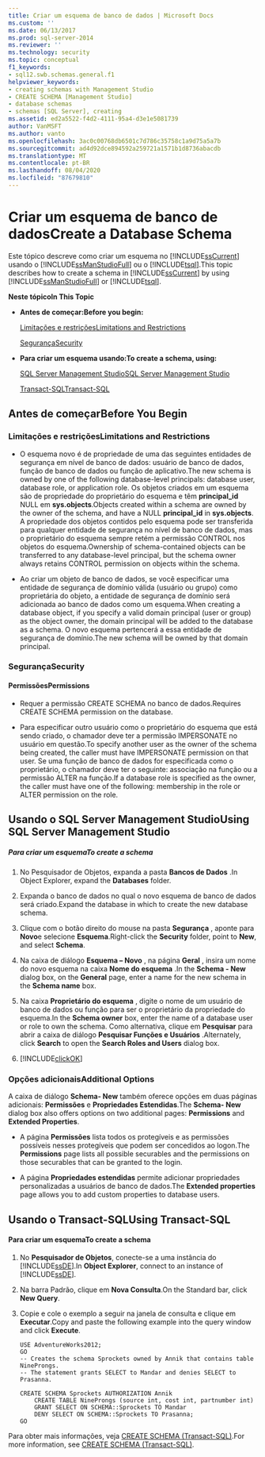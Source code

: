 ```yaml
---
title: Criar um esquema de banco de dados | Microsoft Docs
ms.custom: ''
ms.date: 06/13/2017
ms.prod: sql-server-2014
ms.reviewer: ''
ms.technology: security
ms.topic: conceptual
f1_keywords:
- sql12.swb.schemas.general.f1
helpviewer_keywords:
- creating schemas with Management Studio
- CREATE SCHEMA [Management Studio]
- database schemas
- schemas [SQL Server], creating
ms.assetid: ed2a5522-f4d2-4111-95a4-d3e1e5081739
author: VanMSFT
ms.author: vanto
ms.openlocfilehash: 3ac0c00768db6501c7d786c35758c1a9d75a5a7b
ms.sourcegitcommit: ad4d92dce894592a259721a1571b1d8736abacdb
ms.translationtype: MT
ms.contentlocale: pt-BR
ms.lasthandoff: 08/04/2020
ms.locfileid: "87679810"
---
```

# <a name="create-a-database-schema"></a><span data-ttu-id="edf43-102">Criar um esquema de banco de dados</span><span class="sxs-lookup"><span data-stu-id="edf43-102">Create a Database Schema</span></span>
  <span data-ttu-id="edf43-103">Este tópico descreve como criar um esquema no [!INCLUDE[ssCurrent](../../../includes/sscurrent-md.md)] usando o [!INCLUDE[ssManStudioFull](../../../includes/ssmanstudiofull-md.md)] ou o [!INCLUDE[tsql](../../../includes/tsql-md.md)].</span><span class="sxs-lookup"><span data-stu-id="edf43-103">This topic describes how to create a schema in [!INCLUDE[ssCurrent](../../../includes/sscurrent-md.md)] by using [!INCLUDE[ssManStudioFull](../../../includes/ssmanstudiofull-md.md)] or [!INCLUDE[tsql](../../../includes/tsql-md.md)].</span></span>  
  
 <span data-ttu-id="edf43-104">**Neste tópico**</span><span class="sxs-lookup"><span data-stu-id="edf43-104">**In This Topic**</span></span>  
  
-   <span data-ttu-id="edf43-105">**Antes de começar:**</span><span class="sxs-lookup"><span data-stu-id="edf43-105">**Before you begin:**</span></span>  
  
     [<span data-ttu-id="edf43-106">Limitações e restrições</span><span class="sxs-lookup"><span data-stu-id="edf43-106">Limitations and Restrictions</span></span>](#Restrictions)  
  
     [<span data-ttu-id="edf43-107">Segurança</span><span class="sxs-lookup"><span data-stu-id="edf43-107">Security</span></span>](#Security)  
  
-   <span data-ttu-id="edf43-108">**Para criar um esquema usando:**</span><span class="sxs-lookup"><span data-stu-id="edf43-108">**To create a schema, using:**</span></span>  
  
     [<span data-ttu-id="edf43-109">SQL Server Management Studio</span><span class="sxs-lookup"><span data-stu-id="edf43-109">SQL Server Management Studio</span></span>](#SSMSProcedure)  
  
     [<span data-ttu-id="edf43-110">Transact-SQL</span><span class="sxs-lookup"><span data-stu-id="edf43-110">Transact-SQL</span></span>](#TsqlProcedure)  
  
##  <a name="before-you-begin"></a><a name="BeforeYouBegin"></a> <span data-ttu-id="edf43-111">Antes de começar</span><span class="sxs-lookup"><span data-stu-id="edf43-111">Before You Begin</span></span>  
  
###  <a name="limitations-and-restrictions"></a><a name="Restrictions"></a> <span data-ttu-id="edf43-112">Limitações e restrições</span><span class="sxs-lookup"><span data-stu-id="edf43-112">Limitations and Restrictions</span></span>  
  
-   <span data-ttu-id="edf43-113">O esquema novo é de propriedade de uma das seguintes entidades de segurança em nível de banco de dados: usuário de banco de dados, função de banco de dados ou função de aplicativo.</span><span class="sxs-lookup"><span data-stu-id="edf43-113">The new schema is owned by one of the following database-level principals: database user, database role, or application role.</span></span> <span data-ttu-id="edf43-114">Os objetos criados em um esquema são de propriedade do proprietário do esquema e têm **principal_id** NULL em **sys.objects**.</span><span class="sxs-lookup"><span data-stu-id="edf43-114">Objects created within a schema are owned by the owner of the schema, and have a NULL **principal_id** in **sys.objects**.</span></span> <span data-ttu-id="edf43-115">A propriedade dos objetos contidos pelo esquema pode ser transferida para qualquer entidade de segurança no nível de banco de dados, mas o proprietário do esquema sempre retém a permissão CONTROL nos objetos do esquema.</span><span class="sxs-lookup"><span data-stu-id="edf43-115">Ownership of schema-contained objects can be transferred to any database-level principal, but the schema owner always retains CONTROL permission on objects within the schema.</span></span>  
  
-   <span data-ttu-id="edf43-116">Ao criar um objeto de banco de dados, se você especificar uma entidade de segurança de domínio válida (usuário ou grupo) como proprietária do objeto, a entidade de segurança de domínio será adicionada ao banco de dados como um esquema.</span><span class="sxs-lookup"><span data-stu-id="edf43-116">When creating a database object, if you specify a valid domain principal (user or group) as the object owner, the domain principal will be added to the database as a schema.</span></span> <span data-ttu-id="edf43-117">O novo esquema pertencerá a essa entidade de segurança de domínio.</span><span class="sxs-lookup"><span data-stu-id="edf43-117">The new schema will be owned by that domain principal.</span></span>  
  
###  <a name="security"></a><a name="Security"></a> <span data-ttu-id="edf43-118">Segurança</span><span class="sxs-lookup"><span data-stu-id="edf43-118">Security</span></span>  
  
####  <a name="permissions"></a><a name="Permissions"></a> <span data-ttu-id="edf43-119">Permissões</span><span class="sxs-lookup"><span data-stu-id="edf43-119">Permissions</span></span>  
  
-   <span data-ttu-id="edf43-120">Requer a permissão CREATE SCHEMA no banco de dados.</span><span class="sxs-lookup"><span data-stu-id="edf43-120">Requires CREATE SCHEMA permission on the database.</span></span>  
  
-   <span data-ttu-id="edf43-121">Para especificar outro usuário como o proprietário do esquema que está sendo criado, o chamador deve ter a permissão IMPERSONATE no usuário em questão.</span><span class="sxs-lookup"><span data-stu-id="edf43-121">To specify another user as the owner of the schema being created, the caller must have IMPERSONATE permission on that user.</span></span> <span data-ttu-id="edf43-122">Se uma função de banco de dados for especificada como o proprietário, o chamador deve ter o seguinte: associação na função ou a permissão ALTER na função.</span><span class="sxs-lookup"><span data-stu-id="edf43-122">If a database role is specified as the owner, the caller must have one of the following: membership in the role or ALTER permission on the role.</span></span>  
  
##  <a name="using-sql-server-management-studio"></a><a name="SSMSProcedure"></a> <span data-ttu-id="edf43-123">Usando o SQL Server Management Studio</span><span class="sxs-lookup"><span data-stu-id="edf43-123">Using SQL Server Management Studio</span></span>  
  
##### <a name="to-create-a-schema"></a><span data-ttu-id="edf43-124">Para criar um esquema</span><span class="sxs-lookup"><span data-stu-id="edf43-124">To create a schema</span></span>  
  
1.  <span data-ttu-id="edf43-125">No Pesquisador de Objetos, expanda a pasta **Bancos de Dados** .</span><span class="sxs-lookup"><span data-stu-id="edf43-125">In Object Explorer, expand the **Databases** folder.</span></span>  
  
2.  <span data-ttu-id="edf43-126">Expanda o banco de dados no qual o novo esquema de banco de dados será criado.</span><span class="sxs-lookup"><span data-stu-id="edf43-126">Expand the database in which to create the new database schema.</span></span>  
  
3.  <span data-ttu-id="edf43-127">Clique com o botão direito do mouse na pasta **Segurança** , aponte para **Novo**e selecione **Esquema**.</span><span class="sxs-lookup"><span data-stu-id="edf43-127">Right-click the **Security** folder, point to **New**, and select **Schema**.</span></span>  
  
4.  <span data-ttu-id="edf43-128">Na caixa de diálogo **Esquema – Novo** , na página **Geral** , insira um nome do novo esquema na caixa **Nome do esquema** .</span><span class="sxs-lookup"><span data-stu-id="edf43-128">In the **Schema - New** dialog box, on the **General** page, enter a name for the new schema in the **Schema name** box.</span></span>  
  
5.  <span data-ttu-id="edf43-129">Na caixa **Proprietário do esquema** , digite o nome de um usuário de banco de dados ou função para ser o proprietário da propriedade do esquema.</span><span class="sxs-lookup"><span data-stu-id="edf43-129">In the **Schema owner** box, enter the name of a database user or role to own the schema.</span></span> <span data-ttu-id="edf43-130">Como alternativa, clique em **Pesquisar** para abrir a caixa de diálogo **Pesquisar Funções e Usuários** .</span><span class="sxs-lookup"><span data-stu-id="edf43-130">Alternately, click **Search** to open the **Search Roles and Users** dialog box.</span></span>  
  
6.  [!INCLUDE[clickOK](../../../includes/clickok-md.md)]  
  
### <a name="additional-options"></a><span data-ttu-id="edf43-131">Opções adicionais</span><span class="sxs-lookup"><span data-stu-id="edf43-131">Additional Options</span></span>  
 <span data-ttu-id="edf43-132">A caixa de diálogo **Schema- New** também oferece opções em duas páginas adicionais: **Permissões** e **Propriedades Estendidas**.</span><span class="sxs-lookup"><span data-stu-id="edf43-132">The **Schema- New** dialog box also offers options on two additional pages: **Permissions** and **Extended Properties**.</span></span>  
  
-   <span data-ttu-id="edf43-133">A página **Permissões** lista todos os protegíveis e as permissões possíveis nesses protegíveis que podem ser concedidos ao logon.</span><span class="sxs-lookup"><span data-stu-id="edf43-133">The **Permissions** page lists all possible securables and the permissions on those securables that can be granted to the login.</span></span>  
  
-   <span data-ttu-id="edf43-134">A página **Propriedades estendidas** permite adicionar propriedades personalizadas a usuários de banco de dados.</span><span class="sxs-lookup"><span data-stu-id="edf43-134">The **Extended properties** page allows you to add custom properties to database users.</span></span>  
  
##  <a name="using-transact-sql"></a><a name="TsqlProcedure"></a> <span data-ttu-id="edf43-135">Usando o Transact-SQL</span><span class="sxs-lookup"><span data-stu-id="edf43-135">Using Transact-SQL</span></span>  
  
#### <a name="to-create-a-schema"></a><span data-ttu-id="edf43-136">Para criar um esquema</span><span class="sxs-lookup"><span data-stu-id="edf43-136">To create a schema</span></span>  
  
1.  <span data-ttu-id="edf43-137">No **Pesquisador de Objetos**, conecte-se a uma instância do [!INCLUDE[ssDE](../../../includes/ssde-md.md)].</span><span class="sxs-lookup"><span data-stu-id="edf43-137">In **Object Explorer**, connect to an instance of [!INCLUDE[ssDE](../../../includes/ssde-md.md)].</span></span>  
  
2.  <span data-ttu-id="edf43-138">Na barra Padrão, clique em **Nova Consulta**.</span><span class="sxs-lookup"><span data-stu-id="edf43-138">On the Standard bar, click **New Query**.</span></span>  
  
3.  <span data-ttu-id="edf43-139">Copie e cole o exemplo a seguir na janela de consulta e clique em **Executar**.</span><span class="sxs-lookup"><span data-stu-id="edf43-139">Copy and paste the following example into the query window and click **Execute**.</span></span>  
  
    ```  
    USE AdventureWorks2012;  
    GO  
    -- Creates the schema Sprockets owned by Annik that contains table NineProngs.   
    -- The statement grants SELECT to Mandar and denies SELECT to Prasanna.  
  
    CREATE SCHEMA Sprockets AUTHORIZATION Annik  
        CREATE TABLE NineProngs (source int, cost int, partnumber int)  
        GRANT SELECT ON SCHEMA::Sprockets TO Mandar  
        DENY SELECT ON SCHEMA::Sprockets TO Prasanna;  
    GO  
    ```  
  
 <span data-ttu-id="edf43-140">Para obter mais informações, veja [CREATE SCHEMA &#40;Transact-SQL&#41;](/sql/t-sql/statements/create-schema-transact-sql).</span><span class="sxs-lookup"><span data-stu-id="edf43-140">For more information, see [CREATE SCHEMA &#40;Transact-SQL&#41;](/sql/t-sql/statements/create-schema-transact-sql).</span></span>  
  
  
